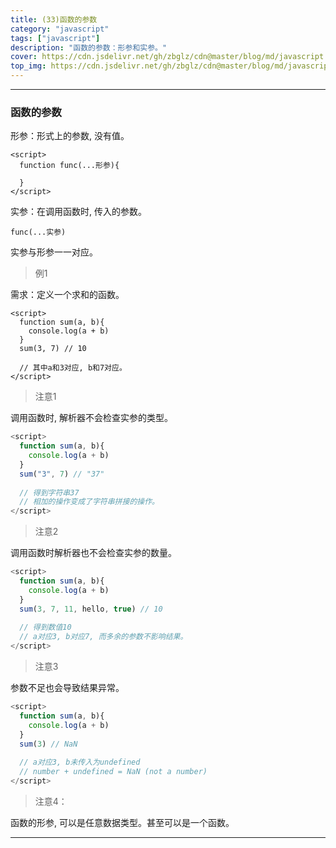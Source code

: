 ```yaml
---
title: (33)函数的参数
category: "javascript"
tags: ["javascript"]
description: "函数的参数：形参和实参。"
cover: https://cdn.jsdelivr.net/gh/zbglz/cdn@master/blog/md/javascript.svg
top_img: https://cdn.jsdelivr.net/gh/zbglz/cdn@master/blog/md/javascript.svg
---
```


***

### 函数的参数

形参：形式上的参数, 没有值。


    <script>
      function func(...形参){
    
      }
    </script>


实参：在调用函数时, 传入的参数。


    func(...实参)


实参与形参一一对应。


> 例1

需求：定义一个求和的函数。


    <script>
      function sum(a, b){
        console.log(a + b)
      }
      sum(3, 7) // 10
      
      // 其中a和3对应, b和7对应。
    </script>


> 注意1

调用函数时, 解析器不会检查实参的类型。


```js js
<script>
  function sum(a, b){
    console.log(a + b)
  }
  sum("3", 7) // "37"
  
  // 得到字符串37
  // 相加的操作变成了字符串拼接的操作。
</script>
```


> 注意2 

调用函数时解析器也不会检查实参的数量。


```js js
<script>
  function sum(a, b){
    console.log(a + b)
  }
  sum(3, 7, 11, hello, true) // 10
  
  // 得到数值10
  // a对应3, b对应7, 而多余的参数不影响结果。
</script>
```


> 注意3

参数不足也会导致结果异常。


```js js
<script>
  function sum(a, b){
    console.log(a + b)
  }
  sum(3) // NaN
  
  // a对应3, b未传入为undefined
  // number + undefined = NaN (not a number)
</script>
```


> 注意4：

函数的形参, 可以是任意数据类型。甚至可以是一个函数。


***